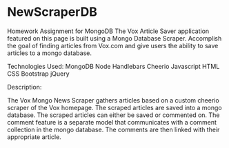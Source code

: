 # NewScraperDB
Homework Assignment for MongoDB
The Vox Article Saver application featured on this page is built using a Mongo Database Scraper. Accomplish the goal of finding articles from Vox.com and give users the ability to save articles to a mongo database.

Technologies Used:
MongoDB
Node
Handlebars
Cheerio
Javascript
HTML
CSS
Bootstrap
jQuery

Description:

The Vox Mongo News Scraper gathers articles based on a custom cheerio scraper of the Vox homepage. The scraped articles are saved into a mongo database. The scraped articles can either be saved or commented on. The comment feature is a separate model that communicates with a comment collection in the mongo database. The comments are then linked with their appropriate article.
